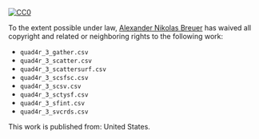 [![CC0](http://i.creativecommons.org/p/zero/1.0/88x31.png)](http://creativecommons.org/publicdomain/zero/1.0/)

To the extent possible under law, [Alexander Nikolas Breuer](http://dial3343.org) has waived all copyright and related or neighboring rights to the following work:

* `quad4r_3_gather.csv`
* `quad4r_3_scatter.csv`
* `quad4r_3_scattersurf.csv`
* `quad4r_3_scsfsc.csv`
* `quad4r_3_scsv.csv`
* `quad4r_3_sctysf.csv`
* `quad4r_3_sfint.csv`
* `quad4r_3_svcrds.csv`

This work is published from: United States.
